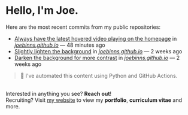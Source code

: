 # Hello, I'm Joe.
Here are the most recent commits from my public repositories:<br>
<!--activity_section_start-->
- [Always have the latest hovered video playing on the homepage](https://github.com/joebinns/joebinns.github.io/commit/183e0ad598b1e3146f5888fb678157a8b776b2a2) in [*joebinns.github.io*](https://github.com/joebinns/joebinns.github.io) — 48 minutes ago
- [Slightly lighten the background](https://github.com/joebinns/joebinns.github.io/commit/68b2c8d14b798b7cc3b0adb84a8340280b7ca9ef) in [*joebinns.github.io*](https://github.com/joebinns/joebinns.github.io) — 2 weeks ago
- [Darken the background for more contrast](https://github.com/joebinns/joebinns.github.io/commit/46a417abc4de9d81bd689ee27455b63c228fe95a) in [*joebinns.github.io*](https://github.com/joebinns/joebinns.github.io) — 2 weeks ago
<!--activity_section_end-->
> 🚀 I've automated this content using Python  and GitHub Actions.

<br>Interested in anything you see? **Reach out**!<br>
Recruiting? Visit [my website](https://joebinns.com/) to view my **portfolio**, **curriculum vitae** and more.

